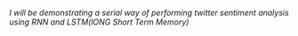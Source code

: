 *I will be demonstrating a serial way of performing twitter sentiment analysis using RNN and LSTM(lONG Short Term Memory)*

